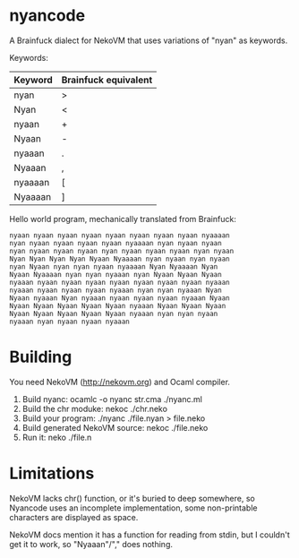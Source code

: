 nyancode
========

A Brainfuck dialect for NekoVM that uses variations of "nyan" as keywords.

Keywords:

| Keyword | Brainfuck equivalent |
| ------- | -------------------- |
| nyan    | >                    |
| Nyan    | <                    |
| nyaan   | +                    |
| Nyaan   | -                    |
| nyaaan  | .                    |
| Nyaaan  | ,                    |
| nyaaaan | [                    |
| Nyaaaan | ]                    |

Hello world program, mechanically translated from Brainfuck:

```
nyaan nyaan nyaan nyaan nyaan nyaan nyaan nyaan nyaaaan
nyan nyaan nyaan nyaan nyaan nyaaaan nyan nyaan nyaan
nyan nyaan nyaan nyaan nyan nyaan nyaan nyaan nyan nyaan
Nyan Nyan Nyan Nyan Nyaan Nyaaaan nyan nyaan nyan nyaan
nyan Nyaan nyan nyan nyaan nyaaaan Nyan Nyaaaan Nyan
Nyaan Nyaaaan nyan nyan nyaaan nyan Nyaan Nyaan Nyaan
nyaaan nyaan nyaan nyaan nyaan nyaan nyaan nyaan nyaaan
nyaaan nyaan nyaan nyaan nyaaan nyan nyan nyaaan Nyan
Nyaan nyaaan Nyan nyaaan nyaan nyaan nyaan nyaaan Nyaan
Nyaan Nyaan Nyaan Nyaan Nyaan nyaaan Nyaan Nyaan Nyaan
Nyaan Nyaan Nyaan Nyaan Nyaan nyaaan nyan nyan nyaan
nyaaan nyan nyaan nyaan nyaaan 
```

# Building

You need NekoVM (http://nekovm.org) and Ocaml compiler.

1. Build nyanc: ocamlc -o nyanc str.cma ./nyanc.ml
2. Build the chr moduke: nekoc ./chr.neko
3. Build your program: ./nyanc ./file.nyan > file.neko
4. Build generated NekoVM source: nekoc ./file.neko
5. Run it: neko ./file.n

# Limitations

NekoVM lacks chr() function, or it's buried to deep somewhere,
so Nyancode uses an incomplete implementation, some non-printable
characters are displayed as space.

NekoVM docs mention it has a function for reading from stdin,
but I couldn't get it to work, so "Nyaaan"/"," does nothing.
